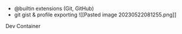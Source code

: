 - @builtin extensions (Git, GitHub) 
- git gist & profile exporting
![[Pasted image 20230522081255.png]]

Dev Container

